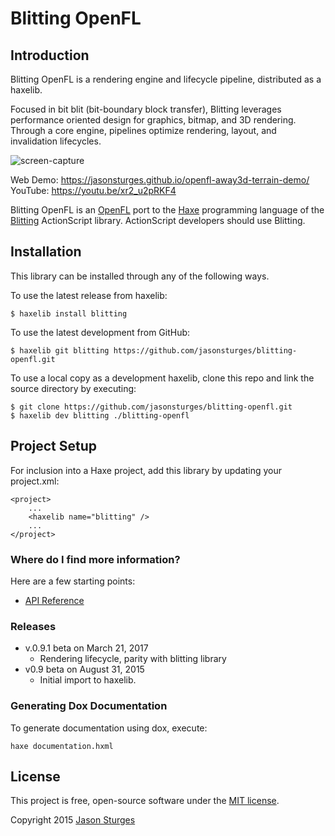 Blitting OpenFL
===============

## Introduction

Blitting OpenFL is a rendering engine and lifecycle pipeline, distributed as a haxelib.

Focused in bit blit (bit-boundary block transfer), Blitting leverages performance oriented design
for graphics, bitmap, and 3D rendering.  Through a core engine, pipelines optimize rendering, layout, and invalidation lifecycles.

![screen-capture](https://user-images.githubusercontent.com/1213591/106399568-0b195b00-63df-11eb-84a5-4ac49c405306.png)

Web Demo: https://jasonsturges.github.io/openfl-away3d-terrain-demo/
YouTube: https://youtu.be/xr2_u2pRKF4

Blitting OpenFL is an [OpenFL](http://www.openfl.org/) port to the [Haxe](http://haxe.org/) programming language
of the [Blitting](https://github.com/jasonsturges/blitting) ActionScript library.  ActionScript developers should use Blitting.

## Installation

This library can be installed through any of the following ways.  

To use the latest release from haxelib:

    $ haxelib install blitting
    
To use the latest development from GitHub:

    $ haxelib git blitting https://github.com/jasonsturges/blitting-openfl.git

To use a local copy as a development haxelib, clone this repo and link the source directory by executing:
 
    $ git clone https://github.com/jasonsturges/blitting-openfl.git
    $ haxelib dev blitting ./blitting-openfl
     
## Project Setup

For inclusion into a Haxe project, add this library by updating your project.xml:

    <project>
        ...
        <haxelib name="blitting" />
        ...
    </project>


### Where do I find more information?

Here are a few starting points:

* [API Reference](http://api.blitting.com/)


### Releases

* v.0.9.1 beta on March 21, 2017
  - Rendering lifecycle, parity with blitting library 
* v0.9 beta on August 31, 2015
  - Initial import to haxelib.


### Generating Dox Documentation

To generate documentation using dox, execute:

    haxe documentation.hxml


## License

This project is free, open-source software under the [MIT license](LICENSE.md).

Copyright 2015 [Jason Sturges](http://jasonsturges.com)



